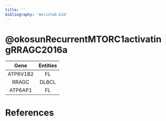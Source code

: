 ```yaml
---
title: ''
bibliography: 'morinlab.bib'
---
```


# @okosunRecurrentMTORC1activatingRRAGC2016a
|Gene|Entities|
|:-:|:-:|
|ATP6V1B2|FL|
|RRAGC|DLBCL|
|ATP6AP1|FL|

# References

